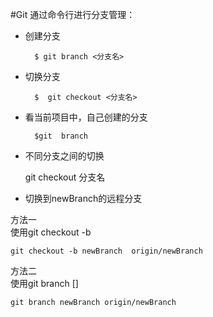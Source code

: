 #Git 通过命令行进行分支管理：
* 创建分支

        $ git branch <分支名>
* 切换分支

        $  git checkout <分支名>
* 看当前项目中，自己创建的分支

        $git  branch
* 不同分支之间的切换

    git checkout 分支名

* 切换到newBranch的远程分支

方法一   
使用git checkout -b
    
         
    git checkout -b newBranch  origin/newBranch
      
方法二    
使用git branch <branchname> [<start-point>]


    git branch newBranch origin/newBranch
    
    